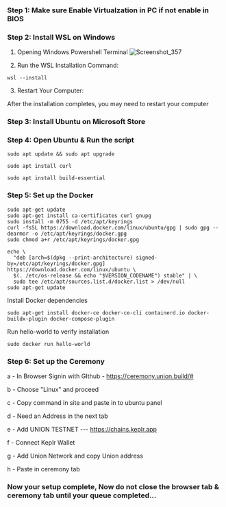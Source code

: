 ### Step 1: Make sure Enable Virtualzation in PC if not enable in BIOS


### Step 2: Install WSL on Windows


1. Opening Windows Powershell Terminal
![Screenshot_357](https://github.com/user-attachments/assets/42e29c7f-9021-433c-87c4-2f76189b1322)

2. Run the WSL Installation Command:
```
wsl --install
```

3. Restart Your Computer:
  
After the installation completes, you may need to restart your computer

### Step 3: Install Ubuntu on Microsoft Store 


### Step 4: Open Ubuntu & Run the script
```
sudo apt update && sudo apt upgrade
```
```
sudo apt install curl
```
```
sudo apt install build-essential
```

### Step 5: Set up the Docker

```
sudo apt-get update
sudo apt-get install ca-certificates curl gnupg
sudo install -m 0755 -d /etc/apt/keyrings
curl -fsSL https://download.docker.com/linux/ubuntu/gpg | sudo gpg --dearmor -o /etc/apt/keyrings/docker.gpg
sudo chmod a+r /etc/apt/keyrings/docker.gpg
```

```
echo \
  "deb [arch=$(dpkg --print-architecture) signed-by=/etc/apt/keyrings/docker.gpg] https://download.docker.com/linux/ubuntu \
  $(. /etc/os-release && echo "$VERSION_CODENAME") stable" | \
  sudo tee /etc/apt/sources.list.d/docker.list > /dev/null
sudo apt-get update
```
 Install Docker dependencies
```
sudo apt-get install docker-ce docker-ce-cli containerd.io docker-buildx-plugin docker-compose-plugin
```
Run hello-world to verify installation

```
sudo docker run hello-world

```

### Step 6: Set up the Ceremony

a - In Browser Signin with GIthub - https://ceremony.union.build/#

b - Choose "Linux" and proceed

c - Copy command in site and paste in to ubuntu panel 

d - Need an Address in the next tab

e - Add UNION TESTNET --- https://chains.keplr.app

f - Connect Keplr Wallet

g - Add Union Network and copy Union address

h - Paste in ceremony tab

### Now your setup complete, Now do not close the browser tab & ceremony tab until your queue completed...
